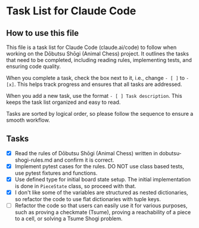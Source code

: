 # Task List for Claude Code

## How to use this file
This file is a task list for Claude Code (claude.ai/code) to follow when working on the Dōbutsu Shōgi (Animal Chess) project. It outlines the tasks that need to be completed, including reading rules, implementing tests, and ensuring code quality.

When you complete a task, check the box next to it, i.e., change `- [ ]` to `- [x]`. This helps track progress and ensures that all tasks are addressed.

When you add a new task, use the format `- [ ] Task description`. This keeps the task list organized and easy to read.

Tasks are sorted by logical order, so please follow the sequence to ensure a smooth workflow.

## Tasks

- [x] Read the rules of Dōbutsu Shōgi (Animal Chess) written in dobutsu-shogi-rules.md and confirm it is correct.
- [x] Implement pytest cases for the rules. DO NOT use class based tests, use pytest fixtures and functions.
- [x] Use defined type for initial board state setup. The initial implementation is done in `PieceState` class, so proceed with that.
- [x] I don't like some of the variables are structured as nested dictionaries, so refactor the code to use flat dictionaries with tuple keys.
- [ ] Refactor the code so that users can easily use it for various purposes, such as proving a checkmate (Tsume), proving a reachability of a piece to a cell, or solving a Tsume Shogi problem.
